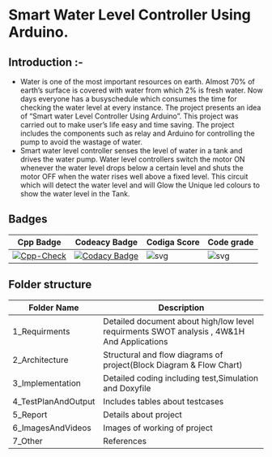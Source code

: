 # Smart Water Level Controller Using Arduino.
## Introduction :- 
* Water is one of the most important resources on earth. Almost 70% of earth’s surface is covered with water from which 2% is fresh water. Now days everyone has a busyschedule which consumes the time for checking the water level at every instance. The project presents an idea of “Smart water Level Controller Using Arduino”. This project was carried out to make user’s life easy and time saving. The project includes the components such as relay and Arduino for controlling the pump to avoid the wastage of water.
* Smart water level controller senses the level of water in a tank and drives the water pump. Water level controllers switch the motor ON whenever the water level drops below a certain level and shuts the motor OFF when the water rises well above a fixed level. This circuit which will detect the water level and will Glow the Unique led colours to show the water level in the Tank.
## Badges
|Cpp Badge|Codeacy Badge|Codiga Score|Code grade|
|-----|-------|-------|-------|
|[![Cpp-Check](https://github.com/AkshayEknathe/M2-EmbSys/actions/workflows/c-cpp.yml/badge.svg)](https://github.com/AkshayEknathe/M2-EmbSys/actions/workflows/c-cpp.yml)|[![Codacy Badge](https://app.codacy.com/project/badge/Grade/a2b56abd524b4513aa4fbdc4c19bcced)](https://www.codacy.com/gh/AkshayEknathe/M2-EmbSys/dashboard?utm_source=github.com&amp;utm_medium=referral&amp;utm_content=AkshayEknathe/M2-EmbSys&amp;utm_campaign=Badge_Grade)|![svg](https://user-images.githubusercontent.com/98874290/157173223-0d141e1c-464f-4cf9-bf3b-8251fbbc25d3.svg)|![svg](https://user-images.githubusercontent.com/98874290/157173245-2d28bc64-f2c4-47a8-9837-cafbf22256e5.svg)|
## Folder structure
|Folder Name|Description|
|-----------|------------|
|1_Requirments|	Detailed document about high/low level requirments SWOT analysis , 4W&1H And Applications|
|2_Architecture	|Structural and flow diagrams of project(Block Diagram & Flow Chart)|
|3_Implementation|	Detailed coding including test,Simulation and Doxyfile|
|4_TestPlanAndOutput|	Includes tables about testcases|
|5_Report|	Details about project|
|6_ImagesAndVideos|	Images of working of project|
|7_Other|	References|

